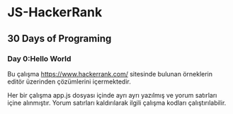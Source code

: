 # JS-HackerRank

## 30 Days of Programing

### Day 0:Hello World

Bu çalışma https://www.hackerrank.com/ sitesinde bulunan örneklerin editör üzerinden çözümlerini içermektedir.

Her bir çalışma app.js dosyası içinde ayrı ayrı yazılmış ve yorum satırları içine alınmıştır. Yorum satırları kaldırılarak ilgili çalışma kodları çalıştırılabilir.